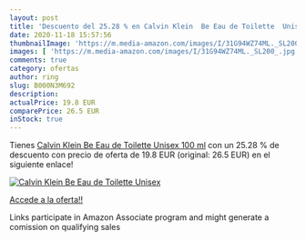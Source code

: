 ```yaml
---
layout: post
title: 'Descuento del 25.28 % en Calvin Klein  Be Eau de Toilette  Unisex'
date: 2020-11-18 15:57:56
thumbnailImage: 'https://m.media-amazon.com/images/I/31G94WZ74ML._SL200_.jpg'
images: [ 'https://m.media-amazon.com/images/I/31G94WZ74ML._SL200_.jpg' ]
comments: true
category: ofertas
author: ring
slug: B000N3M692
description:
actualPrice: 19.8 EUR
comparePrice: 26.5 EUR
inStock: true
---
```


Tienes [Calvin Klein  Be Eau de Toilette  Unisex  100 ml](https://www.amazon.it/dp/B000N3M692/?tag=tolees00-21) con un 25.28 % de descuento con precio de oferta de 19.8 EUR (original: 26.5 EUR) en el siguiente enlace!

[![Calvin Klein  Be Eau de Toilette  Unisex](https://m.media-amazon.com/images/I/31G94WZ74ML._SL200_.jpg)](https://www.amazon.it/dp/B000N3M692/?tag=tolees00-21)

[Accede a la oferta!!](https://www.amazon.it/dp/B000N3M692/?tag=tolees00-21)

Links participate in Amazon Associate program and might generate a comission on qualifying sales


